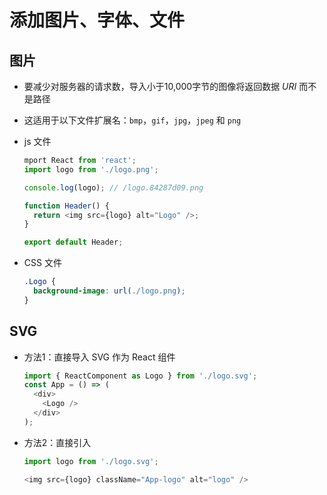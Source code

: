# 添加图片、字体、文件

## 图片

  - 要减少对服务器的请求数，导入小于10,000字节的图像将返回数据 *URI* 而不是路径

  - 这适用于以下文件扩展名：`bmp`，`gif`，`jpg`，`jpeg` 和 `png`

  - js 文件

    ```js
    mport React from 'react';
    import logo from './logo.png';

    console.log(logo); // /logo.84287d09.png

    function Header() {
      return <img src={logo} alt="Logo" />;
    }

    export default Header;
    ```

  - CSS 文件

    ```css
    .Logo {
      background-image: url(./logo.png);
    }
    ```

## SVG

  - 方法1：直接导入 SVG 作为 React 组件

    ```js
    import { ReactComponent as Logo } from './logo.svg';
    const App = () => (
      <div>
        <Logo />
      </div>
    );
    ```

  - 方法2：直接引入

    ```js
    import logo from './logo.svg';

    <img src={logo} className="App-logo" alt="logo" />
    ```
